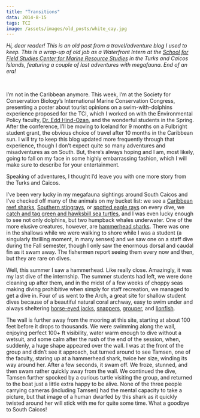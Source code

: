 ```yaml
---
title: "Transitions"
data: 2014-8-15
tags: TCI
image: /assets/images/old_posts/white_cay.jpg
---
```


*Hi, dear reader! This is an old post from a travel/adventure blog I used to keep. This is a wrap-up of old job as a Waterfront Intern at the [School for Field Studies Center for Marine Resource Studies][CMRS] in the Turks and Caicos Islands, featuring a couple of last adventures with megafauna. End of an era!*

<br>

I’m not in the Caribbean anymore.  This week, I’m at the Society for Conservation Biology’s International Marine Conservation Congress, presenting a poster about tourist opinions on a swim-with-dolphins experience proposed for the TCI, which I worked on with the Environmental Policy faculty, [Dr. Edd Hind-Ozan][Edd], and the wonderful students in the Spring.  After the conference, I’ll be moving to Iceland for 9 months on a Fulbright student grant, the obvious choice of travel after 10 months in the Caribbean sun.  I will try to keep this blog updated more frequently through that experience, though I don’t expect quite so many adventures and misadventures as on South.  But, there’s always hoping and I am, most likely, going to fall on my face in some highly embarrassing fashion, which I will make sure to describe for your entertainment.

Speaking of adventures, I thought I’d leave you with one more story from the Turks and Caicos. 

I’ve been very lucky in my megafauna sightings around South Caicos and I’ve checked off many of the animals on my bucket list: we see a [Caribbean reef sharks][sharks], [Southern stingrays][sting], or [spotted eagle rays][eagle] on every dive, we [catch and tag green and hawksbill sea turtles][research], and I was even lucky enough to see not only dolphins, but two humpback whales underwater.  One of the more elusive creatures, however, are [hammerhead sharks][hammer].  There was one in the shallows while we were walking to shore while I was a student (a singularly thrilling moment, in many senses) and we saw one on a staff dive during the Fall semester, though I only saw the enormous dorsal and caudal fin as it swam away.  The fishermen report seeing them every now and then, but they are rare on dives.

Well, this summer I saw a hammerhead.  Like really close.  Amazingly, it was my last dive of the internship.  The summer students had left, we were done cleaning up after them, and in the midst of a few weeks of choppy seas making diving prohibitive when simply for staff recreation, we managed to get a dive in.  Four of us went to the Arch, a great site for shallow student dives because of a beautiful natural coral archway, easy to swim under and always sheltering [horse-eyed jacks][horse], [snappers][snap], [grouper][group], and [lionfish][lion].  

The wall is further away from the mooring at this site, starting at about 100 feet before it drops to thousands.  We were swimming along the wall, enjoying perfect 100+ ft visibility, water warm enough to dive without a wetsuit, and some calm after the rush of the end of the session, when, suddenly, a huge shape appeared over the wall.  I was at the front of the group and didn’t see it approach, but turned around to see Tamsen, one of the faculty, staring up at a hammerhead shark, twice her size, winding its way around her.  After a few seconds, it swam off.  We froze, stunned, and then swam rather quickly away from the wall.  We continued the dive, Tamsen further spooked by a curious turtle visiting the group, and returned to the boat just a little extra happy to be alive.  None of the three people carrying cameras (including Tamsen) had the mental capacity to take a picture, but that image of a human dwarfed by this shark as it quickly twisted around her will stick with me for quite some time.  What a goodbye to South Caicos!



[CMRS]: https://fieldstudies.org/centers/tci/
[Edd]: https://twitter.com/socialseas?lang=en
[sharks]: https://en.wikipedia.org/wiki/Caribbean_reef_shark
[sting]: https://en.wikipedia.org/wiki/Southern_stingray
[eagle]: https://en.wikipedia.org/wiki/Spotted_eagle_ray
[research]: https://www.cambridge.org/core/journals/marine-biodiversity-records/article/confirmation-of-recent-hawksbill-turtle-eretmochelys-imbricata-nesting-activity-on-south-caicos-turks-and-caicos-islands/8C8EA8D6E667C1D3E117CF0E9B69F63A
[hammer]: https://en.wikipedia.org/wiki/Hammerhead_shark
[horse]: https://en.wikipedia.org/wiki/Horse-eye_jack
[snap]: https://www.google.ie/search?q=snappers+caribbean&source=lnms&tbm=isch&sa=X&ved=0ahUKEwjJsr_Vn-_cAhWhOsAKHYUUADgQ_AUICygC&biw=1152&bih=1200
[group]: https://www.google.ie/search?biw=1152&bih=1200&tbm=isch&sa=1&ei=2zV0W4aEO6SNgAbq7LnADA&q=grouper+caribbean&oq=grouper+caribbean&gs_l=img.3..0i7i30k1j0i30k1.20807.21443.0.21600.7.7.0.0.0.0.127.497.6j1.7.0....0...1c.1.64.img..1.6.437...0i7i5i30k1j0i8i7i30k1.0.DJ-yN3xxawU
[lion]: https://www.google.ie/search?q=lionfish&source=lnms&tbm=isch&sa=X&ved=0ahUKEwjtv7_yn-_cAhXHTcAKHcizCAcQ_AUICigB&biw=1152&bih=1200

